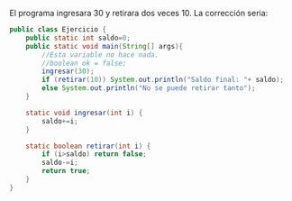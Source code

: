 El programa ingresara 30 y retirara dos veces 10. La corrección seria:
```java
public class Ejercicio {
	public static int saldo=0;
	public static void main(String[] args){
		//Esta variable no hace nada.
		//boolean ok = false;
		ingresar(30);
		if (retirar(10)) System.out.println("Saldo final: "+ saldo);
		else System.out.println("No se puede retirar tanto");
	}

	static void ingresar(int i) {
		saldo+=i;
	}

	static boolean retirar(int i) {
		if (i>saldo) return false;
		saldo-=i;
		return true;
	}
}
```